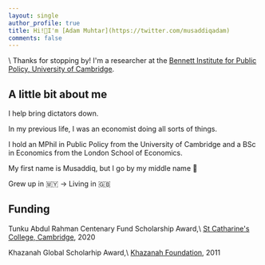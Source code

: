 ```yaml
---
layout: single
author_profile: true
title: Hi!👋I'm [Adam Muhtar](https://twitter.com/musaddiqadam)
comments: false
---
```


\\ Thanks for stopping by! I'm a researcher at the [Bennett Institute for Public Policy, University of Cambridge](https://www.bennettinstitute.cam.ac.uk/).

## A little bit about me

I help bring dictators down.

In my previous life, I was an economist doing all sorts of things.

I hold an MPhil in Public Policy from the University of Cambridge and a BSc in Economics from the London School of Economics.

My first name is Musaddiq, but I go by my middle name 🙂

Grew up in 🇲🇾 → Living in 🇬🇧

## Funding

Tunku Abdul Rahman Centenary Fund Scholarship Award,\\
[St Catharine's College, Cambridge](https://www.caths.cam.ac.uk/tunku-abdul-rahman-fund), 2020

Khazanah Global Scholarhip Award,\\
[Khazanah Foundation](https://www.yayasankhazanah.com.my/scholarship-programmes/khazanah-global-scholarship), 2011
